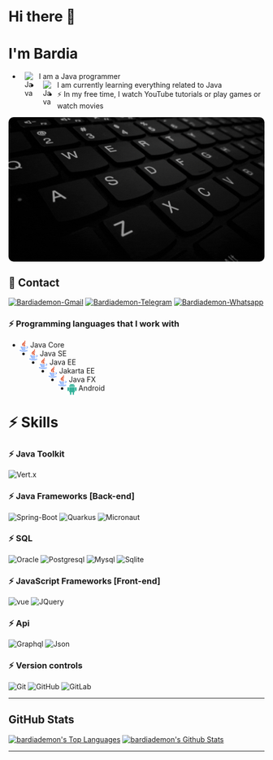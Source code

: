 # Hi there 👋

# I'm Bardia

- [<img style="margin-left: 8px;margin-right: 8px;" align="left" alt="Java" title="Java" width="20px" src="https://www.bardiademon.com/public/icons/java.svg" />][MyWebsite]
  I am a Java programmer
- [<img style="margin-left: 8px;margin-right: 8px;" align="left" alt="Java" title="Java" width="20px" src="https://www.bardiademon.com/public/icons/java.svg" />][MyWebsite]
  I am currently learning everything related to Java</br>
- ⚡ In my free time, I watch YouTube tutorials or play games or watch movies

[<img style="border-radius: 10px" align="center" alt="Java" title="Java" src="images/bardiademon.gif" />][MyWebsite]
<h2>📃 Contact</h2>

<div>   
    <a href="mailto:bardiademon@gmail.com" target="_blank"><img src="https://img.shields.io/badge/-Email-0D1117?style=for-the-badge&logo=gmail" alt="Bardiademon-Gmail"></a>
    <a href="https://t.me/bardiademon" target="_blank"><img src="https://img.shields.io/badge/Telegram-0D1117?style=for-the-badge&logo=telegram" alt="Bardiademon-Telegram"></a>
    <a href="https://wa.me/989170221393" target="_blank"><img src="https://img.shields.io/badge/whatsapp-0D1117?style=for-the-badge&logo=whatsapp" alt="Bardiademon-Whatsapp"></a>
</div>

### ⚡ Programming languages that I work with

- [<img style="margin-left: -5px;;margin-right: 2px" align="left" alt="Java" title="Java" width="22px" src="icons/java.svg" />][MyWebsite]
  Java Core
- [<img style="margin-left: -5px;;margin-right: 2px" align="left" alt="Java" title="Java" width="22px" src="icons/java.svg" />][MyWebsite]
  Java SE
- [<img style="margin-left: -5px;;margin-right: 2px" align="left" alt="Java" title="Java" width="22px" src="icons/java.svg" />][MyWebsite]
  Java EE
- [<img style="margin-left: -5px;;margin-right: 2px" align="left" alt="Java" title="Java" width="22px" src="icons/java.svg" />][MyWebsite]
  Jakarta EE
- [<img style="margin-left: -5px;;margin-right: 2px" align="left" alt="Java" title="Java" width="22px" src="icons/java.svg" />][MyWebsite]
  Java FX
- [<img style="margin-left: -5px;;margin-right: 2px" align="left" alt="Java" title="Java" width="22px" src="icons/android.svg" />][MyWebsite]
  Android

# ⚡ Skills

### ⚡ Java Toolkit

![Vert.x](https://img.shields.io/badge/-vert.x-0D1117?style=for-the-badge&logo=vertx)

### ⚡ Java Frameworks [Back-end]

![Spring-Boot](https://img.shields.io/badge/-Spring%20boot-0D1117?style=for-the-badge&logo=spring-boot)
![Quarkus](https://img.shields.io/badge/-Quarkus-0D1117?style=for-the-badge&logo=Quarkus)
![Micronaut](https://img.shields.io/badge/-micronaut-0D1117?style=for-the-badge&logo=Micronaut)

### ⚡ SQL

![Oracle](https://img.shields.io/badge/-oracle-0D1117?style=for-the-badge&logo=oracle)
![Postgresql](https://img.shields.io/badge/-Postgresql-0D1117?style=for-the-badge&logo=Postgresql)
![Mysql](https://img.shields.io/badge/-Mysql-0D1117?style=for-the-badge&logo=Mysql)
![Sqlite](https://img.shields.io/badge/-Sqlite-0D1117?style=for-the-badge&logo=Sqlite)

### ⚡ JavaScript Frameworks [Front-end]

![vue](https://img.shields.io/badge/-vue-0D1117?style=for-the-badge&logo=vue)
![JQuery](https://img.shields.io/badge/-JQuery-0D1117?style=for-the-badge&logo=JQuery)

### ⚡ Api

![Graphql](https://img.shields.io/badge/-graphql-0D1117?style=for-the-badge&logo=graphql)
![Json](https://img.shields.io/badge/-Json-0D1117?style=for-the-badge&logo=Json)

### ⚡ Version controls

![Git](https://img.shields.io/badge/-Git-0D1117?style=for-the-badge&logo=Git)
![GitHub](https://img.shields.io/badge/-GitHub-0D1117?style=for-the-badge&logo=GitHub)
![GitLab](https://img.shields.io/badge/-GitLab-0D1117?style=for-the-badge&logo=GitLab)

---

<h2> GitHub Stats</h2>
<div>
    <a href="#"><img alt="bardiademon's Top Languages" src="https://github-readme-stats.vercel.app/api/top-langs/?username=bardiademon&langs_count=10&layout=compact&theme=react&hide_border=true&bg_color=0D1117&title_color=F0DB4F&icon_color=F0DB4F" height="200px" /></a>
    <a href="#"><img alt="bardiademon's Github Stats" src="https://github-readme-stats.vercel.app/api?username=bardiademon&show_icons=true&include_all_commits=true&count_private=true&theme=react&hide_border=true&bg_color=0D1117&title_color=F0DB4F&icon_color=F0DB4F" height="200px" /></a>
</div>

---

[MyWebsite]: https://www.bardiademon.com

[github]: https://github.com/bardiademon

[Instagram]: https://instagram.com/bardianamjoo

[Telegram]: https://t.me/bardiademon

[MyEmail]: mailto:bardiademon@gmail.com

[MyWhatsapp]: https://wa.me/989170221393
